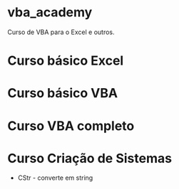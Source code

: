 # vba_academy
Curso de VBA para o Excel e outros.

# Curso básico Excel

# Curso básico VBA

# Curso VBA completo

# Curso Criação de Sistemas

- CStr - converte em string
